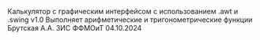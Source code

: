 Калькулятор с графическим интерфейсом с использованием .awt и .swing v1.0
Выполняет арифметические и тригонометрические функции
Брутская А.А. 3ИС ФФМОиТ 04.10.2024 
